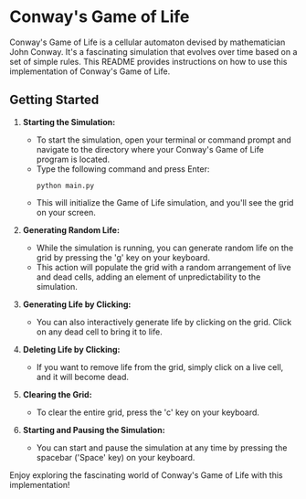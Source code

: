 # Conway's Game of Life

Conway's Game of Life is a cellular automaton devised by mathematician John Conway. It's a fascinating simulation that evolves over time based on a set of simple rules. This README provides instructions on how to use this implementation of Conway's Game of Life.

## Getting Started

1. **Starting the Simulation:**
   - To start the simulation, open your terminal or command prompt and navigate to the directory where your Conway's Game of Life program is located.
   - Type the following command and press Enter:
     ```
     python main.py
     ```
   - This will initialize the Game of Life simulation, and you'll see the grid on your screen.

2. **Generating Random Life:**
   - While the simulation is running, you can generate random life on the grid by pressing the 'g' key on your keyboard.
   - This action will populate the grid with a random arrangement of live and dead cells, adding an element of unpredictability to the simulation.

3. **Generating Life by Clicking:**
   - You can also interactively generate life by clicking on the grid. Click on any dead cell to bring it to life.

4. **Deleting Life by Clicking:**
   - If you want to remove life from the grid, simply click on a live cell, and it will become dead.

5. **Clearing the Grid:**
   - To clear the entire grid, press the 'c' key on your keyboard.

6. **Starting and Pausing the Simulation:**
   - You can start and pause the simulation at any time by pressing the spacebar ('Space' key) on your keyboard.

Enjoy exploring the fascinating world of Conway's Game of Life with this implementation!
